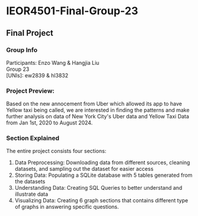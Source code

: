 # IEOR4501-Final-Group-23
## Final Project

### Group Info
Participants: Enzo Wang & Hangjia Liu<br>
Group 23<br>
[UNIs]: ew2839 & hl3832

### Project Preview:
Based on the new annocement from Uber which allowed its app to have Yellow taxi being called, we are interested in finding the patterns and make further analysis on data of New York City's Uber data and Yellow Taxi Data from Jan 1st, 2020 to August 2024.


### Section Explained
The entire project consists four sections:<br>
1. Data Preprocessing: Downloading data from different sources, cleaning datasets, and sampling out the dataset for easier access
2. Storing Data: Populating a SQLite database with 5 tables generated from the datasets
3. Understanding Data: Creating SQL Queries to better understand and illustrate data
4. Visualizing Data: Creating 6 graph sections that contains different type of graphs in answering specific questions.

